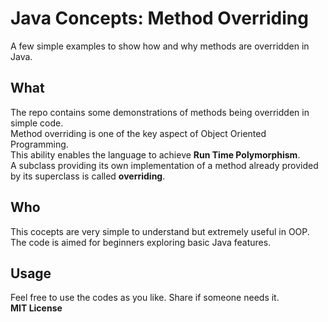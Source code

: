 # Java Concepts: Method Overriding
A few simple examples to show how and why methods are overridden in Java. 
## What
The repo contains some demonstrations of methods being overridden in simple code.  
Method overriding is one of the key aspect of Object Oriented Programming.  
This ability enables the language to achieve **Run Time Polymorphism**.  
A subclass providing its own implementation of a method already provided by its superclass is called **overriding**.
## Who
This cocepts are very simple to understand but extremely useful in OOP.  
The code is aimed for beginners exploring basic Java features. 
## Usage
Feel free to use the codes as you like. Share if someone needs it.  
**MIT License**
